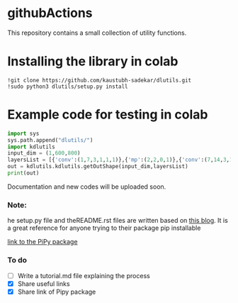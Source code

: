 # githubActions

This repository contains a small collection of utility functions.

# Installing the library in colab
```shell
!git clone https://github.com/kaustubh-sadekar/dlutils.git
!sudo python3 dlutils/setup.py install
```

# Example code for testing in colab
```python
import sys
sys.path.append("dlutils/")
import kdlutils
input_dim = (1,600,800)
layersList = [{'conv':(1,7,3,1,1,1)},{'mp':(2,2,0,1)},{'conv':(7,14,3,1,1,1)},{'mp':(2,2,0,1)},{'conv':(14,30,3,1,1,1)},{'mp':(2,2,0,1)}]
out = kdlutils.kdlutils.getOutShape(input_dim,layersList)
print(out)
```
Documentation and new codes will be uploaded soon.

### Note:
he setup.py file and theREADME.rst files are written based on [this blog](https://medium.com/@joel.barmettler/how-to-upload-your-python-package-to-pypi-65edc5fe9c56). It is a great reference for anyone trying to their package pip installable

[link to the PiPy package](https://pypi.org/project/kdlutils/)

### To do
- [ ] Write a tutorial.md file explaining the process
- [x] Share useful links
- [x] Share link of Pipy package
